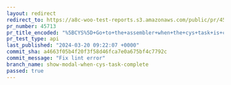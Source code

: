 ```yaml
---
layout: redirect
redirect_to: https://a8c-woo-test-reports.s3.amazonaws.com/public/pr/45713/api/index.html
pr_number: 45713
pr_title_encoded: "%5BCYS%5D+Go+to+the+assembler+when+the+cys+task+is+completed"
pr_test_type: api
last_published: "2024-03-20 09:22:07 +0000"
commit_sha: a4663f05b4f20f3f58d46fca7e0a675bf4c7792c
commit_message: "Fix lint error"
branch_name: show-modal-when-cys-task-complete
passed: true
---
```


